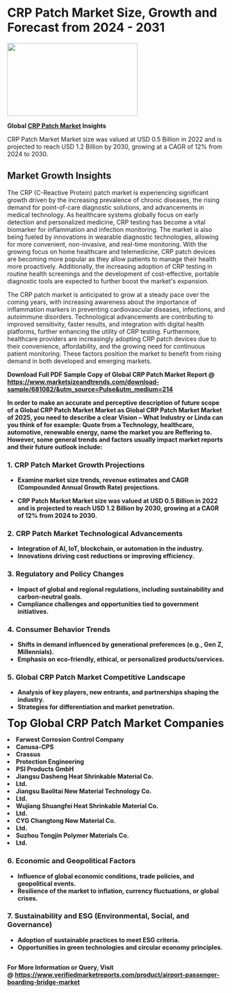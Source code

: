<H1>CRP Patch Market Size, Growth and Forecast from 2024 - 2031</H1><img class="aligncenter size-medium wp-image-584254" src="https://thirdeyenews.in/wp-content/uploads/2024/09/Global-Market-Research-300x168.jpeg" alt="" width="300" height="168" /><p><strong>Global&nbsp;<a href="https://www.marketsizeandtrends.com/download-sample/681082/&amp;utm_source=Pulse&amp;utm_medium=214">CRP Patch Market</a> Insights</strong></p><p>CRP Patch Market Market size was valued at USD 0.5 Billion in 2022 and is projected to reach USD 1.2 Billion by 2030, growing at a CAGR of 12% from 2024 to 2030.</p><p><h2>Market Growth Insights</h2> <p>The CRP (C-Reactive Protein) patch market is experiencing significant growth driven by the increasing prevalence of chronic diseases, the rising demand for point-of-care diagnostic solutions, and advancements in medical technology. As healthcare systems globally focus on early detection and personalized medicine, CRP testing has become a vital biomarker for inflammation and infection monitoring. The market is also being fueled by innovations in wearable diagnostic technologies, allowing for more convenient, non-invasive, and real-time monitoring. With the growing focus on home healthcare and telemedicine, CRP patch devices are becoming more popular as they allow patients to manage their health more proactively. Additionally, the increasing adoption of CRP testing in routine health screenings and the development of cost-effective, portable diagnostic tools are expected to further boost the market's expansion.</p> <p><strong></strong></p> <p>The CRP patch market is anticipated to grow at a steady pace over the coming years, with increasing awareness about the importance of inflammation markers in preventing cardiovascular diseases, infections, and autoimmune disorders. Technological advancements are contributing to improved sensitivity, faster results, and integration with digital health platforms, further enhancing the utility of CRP testing. Furthermore, healthcare providers are increasingly adopting CRP patch devices due to their convenience, affordability, and the growing need for continuous patient monitoring. These factors position the market to benefit from rising demand in both developed and emerging markets.</p> <p><strong></p><p><span class=""><strong>Download Full PDF Sample Copy of Global CRP Patch Market Report</strong> @ <a href="https://www.marketsizeandtrends.com/download-sample/681082/&amp;utm_source=Pulse&amp;utm_medium=214" target="_blank">https://www.marketsizeandtrends.com/download-sample/681082/&amp;utm_source=Pulse&amp;utm_medium=214</a></span></p><p>In order to make an accurate and perceptive description of future scope of a Global&nbsp;CRP Patch Market Market as Global&nbsp;CRP Patch Market Market of 2025, you need to describe a clear Vision &ndash; What Industry or Linda can you think of for example: Quote from a Technology, healthcare, automotive, renewable energy, name the market you are Reffering to. However, some general trends and factors usually impact market reports and their future outlook include:</p><h3>1.&nbsp;<strong>CRP Patch Market Growth Projections</strong></h3><ul><li>Examine market size trends, revenue estimates and CAGR (Compounded Annual Growth Rate) projections.</li><li><p>CRP Patch Market Market size was valued at USD 0.5 Billion in 2022 and is projected to reach USD 1.2 Billion by 2030, growing at a CAGR of 12% from 2024 to 2030.</p></li></ul><h3>2.&nbsp;<strong>CRP Patch Market Technological Advancements</strong></h3><ul><li>Integration of AI, IoT, blockchain, or automation in the industry.</li><li>Innovations driving cost reductions or improving efficiency.</li></ul><h3>3.&nbsp;<strong>Regulatory and Policy Changes</strong></h3><ul><li>Impact of global and regional regulations, including sustainability and carbon-neutral goals.</li><li>Compliance challenges and opportunities tied to government initiatives.</li></ul><h3>4.&nbsp;<strong>Consumer Behavior Trends</strong></h3><ul><li>Shifts in demand influenced by generational preferences (e.g., Gen Z, Millennials).</li><li>Emphasis on eco-friendly, ethical, or personalized products/services.</li></ul><h3>5.&nbsp;<strong>Global CRP Patch Market Competitive Landscape</strong></h3><ul><li>Analysis of key players, new entrants, and partnerships shaping the industry.</li><li>Strategies for differentiation and market penetration.</li></ul><p data-pm-slice="1 1 []"><span style="color: inherit; font-family: inherit; font-size: 25px;">Top Global CRP Patch Market Companies</span></p><div class="" data-test-id=""><p><li>Farwest Corrosion Control Company</li><li> Canusa-CPS</li><li> Crassus</li><li> Protection Engineering</li><li> PSI Products GmbH</li><li> Jiangsu Dasheng Heat Shrinkable Material Co.</li><li> Ltd.</li><li> Jiangsu Baolitai New Material Technology Co.</li><li> Ltd.</li><li> Wujiang Shuangfei Heat Shrinkable Material Co.</li><li> Ltd.</li><li> CYG Changtong New Material Co.</li><li> Ltd.</li><li> Suzhou Tongjin Polymer Materials Co.</li><li> Ltd.</li></p></div><h3>6.&nbsp;<strong>Economic and Geopolitical Factors</strong></h3><ul><li>Influence of global economic conditions, trade policies, and geopolitical events.</li><li>Resilience of the market to inflation, currency fluctuations, or global crises.</li></ul><h3>7.&nbsp;<strong>Sustainability and ESG (Environmental, Social, and Governance)</strong></h3><ul><li>Adoption of sustainable practices to meet ESG criteria.</li><li>Opportunities in green technologies and circular economy principles.</li></ul><h2><strong style="font-size: 14px;">For More Information or Query, Visit @&nbsp;</strong><a style="background-color: #ffffff; font-size: 14px;" href="https://www.marketsizeandtrends.com/report/crp-patch-market/" target="_blank">https://www.verifiedmarketreports.com/product/airport-passenger-boarding-bridge-market</a></h2>

